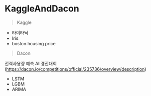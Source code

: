 # KaggleAndDacon


>Kaggle  

- 타이타닉
- Iris
- boston housing price

  
  
>Dacon
  
전력사용량 예측 AI 경진대회 (https://dacon.io/competitions/official/235736/overview/description)  
- LSTM  
- LGBM
- ARIMA
